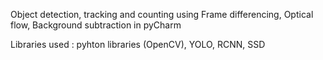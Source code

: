 Object detection, tracking and counting using Frame differencing, Optical flow, Background subtraction in pyCharm

Libraries used : pyhton libraries (OpenCV), YOLO, RCNN, SSD

